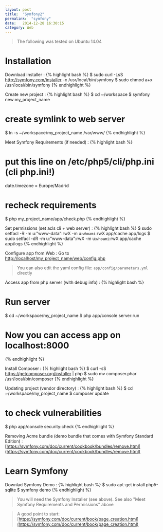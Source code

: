 ```yaml
---
layout: post
title:  "Symfony2"
permalink:  "symfony"
date:   2014-12-28 16:30:15
category: Web
---
```

> The following was tested on Ubuntu 14.04

# Installation
Download installer
: {% highlight bash %}
$ sudo curl -LsS http://symfony.com/installer -o /usr/local/bin/symfony
$ sudo chmod a+x /usr/local/bin/symfony
{% endhighlight %}

Create new project
: {% highlight bash %}
$ cd ~/workspace
$ symfony new my_project_name
# create symlink to web server
$ ln -s ~/workspace/my_project_name /var/www/
{% endhighlight %}

Meet Symfony Requirements (if needed)
: {% highlight bash %}
# put this line on /etc/php5/cli/php.ini (cli php.ini!)
date.timezone = Europe/Madrid
# recheck requirements
$ php my_project_name/app/check.php
{% endhighlight %}

Set permissions (set acls cli + web server)
: {% highlight bash %}
$ sudo setfacl -R -m u:"www-data":rwX -m u:`whoami`:rwX app/cache app/logs
$ sudo setfacl -dR -m u:"www-data":rwX -m u:`whoami`:rwX app/cache app/logs
{% endhighlight %}

Configure app from Web
: Go to [http://localhost/my_project_name/web/config.php](http://localhost/my_project_name/web/config.php)

> You can also edit the yaml config file: ```app/config/parameters.yml``` directly 

Access app from php server (with debug info)
: {% highlight bash %}
# Run server
$ cd ~/workspace/my_project_name
$ php app/console server:run
# Now you can access app on localhost:8000
{% endhighlight %}

Install Composer
: {% highlight bash %}
$ curl -sS https://getcomposer.org/installer | php
$ sudo mv composer.phar /usr/local/bin/composer
{% endhighlight %}

Updating project (vendor directory)
: {% highlight bash %}
$ cd ~/workspace/my_project_name
$ composer update
# to check vulnerabilities
$ php app/console security:check
{% endhighlight %}

Removing Acme bundle (demo bundle that comes with Symfony Standard Edition)
: [https://symfony.com/doc/current/cookbook/bundles/remove.html](https://symfony.com/doc/current/cookbook/bundles/remove.html)

# Learn Symfony
Downlad Symfony Demo
: {% highlight bash %}
$ sudo apt-get install php5-sqlite
$ symfony demo
{% endhighlight %}

> You will need the Symfony Installer (see above). See also "Meet Symfony Requirements and Permissions" above

> A good point to start: [https://symfony.com/doc/current/book/page_creation.html](https://symfony.com/doc/current/book/page_creation.html)
